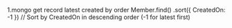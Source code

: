 1.mongo get record latest created by order 
  Member.find()
        .sort({ CreatedOn: -1 }) // Sort by CreatedOn in descending order (-1 for latest first)
